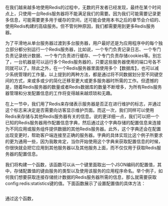 在我们越来越多地使用Redis的过程中，无数的开发者已经发现，最终在某个时间点上，只使用一台Redis服务器将不能满足我们的需要。因为我们可能需要记录更多信息，可能需要更多用于缓存的空间，还可能会使用本书之后的章节会介绍的、使用Redis构建的高级服务。但不管何种原因，我们都需要用到更多Redis服务器。

为了平滑地从单台服务器过渡到多台服务器，用户最好还是为应用程序中的每个独立部分都分别运行一个Redis服务器，比如说，一个专门负责记录日志、一个专门负责记录统计数据、一个专门负责进行缓存、一个专门负责存储cookies等。别忘了，一台机器是可以运行多个Redis服务器的，只要这些服务器使用的端口号各不同就可以了。除此之外，在一个Redis服务器里面使用多个【数据库】，也可以减少系统管理的工作量。以上提到的两种方法，都是通过将不同数据划分至不同键空间的方式，来或多或少的简化迁移至更大或更多服务器时所需的工作。但遗憾的是，随着Redis服务器的数量或者Redis数据库的数量不断增多，为所有Redis服务器管理和分发配置信息的工作将变得越来越烦琐和无趣。

在上一节中，我们用了Redis来存储表示服务器是否正在进行维护的标志，并通过这个标志来决定是否需要向访客显示维护页面。而这一次，我们同样可以使用Redis来存储与其他Redis服务器有关的信息。说的更详细一点，我们可以把一个已知的Redis服务器用作配置信息字典，然后通过这个字典存储的配置信息来连接为不同应用或服务组件提供数据的其他Redis服务器。此外，这个字典还会在配置出现变更时，帮助客户端连接至正确的服务器。字典的具体实现比这个例子所要求的更为通用一些，因为我敢肯定，当你开始使用这个字典来获取配置信息的时候，你很快就会把它应用到其他服务器以及其他服务上面，而不仅仅用于获取Redis服务器的配置信息。

我们将构建一个函数，该函数可以从一个键里面取出一个JSON编码的配置值，其中，存储配置值的键由服务的类型以及使用该服务的应用程序命名。举个例子，如何我们想要获取连接存储统计数据的Redis服务器所需的信息，那么就需要获取config:redis:statistics键的值。下面函数展示了设置配置值的具体方法：

```

```

通过这个函数，

